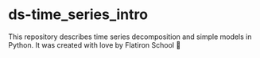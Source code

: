 # ds-time_series_intro

This repository describes time series decomposition and simple models in Python. It was created with love by Flatiron School 💙
